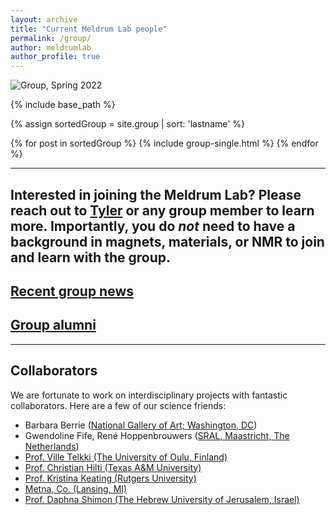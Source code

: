 ```yaml
---
layout: archive
title: "Current Meldrum Lab people"
permalink: /group/
author: meldrumlab
author_profile: true
---
```


<img src="{{ site.baseurl }}/group/group2022.JPG" alt="Group, Spring 2022">


{% include base_path %}

{% assign sortedGroup = site.group | sort: 'lastname' %}

{% for post in sortedGroup %}
  {% include group-single.html %}
{% endfor %}

---
Interested in joining the Meldrum Lab? Please reach out to [Tyler](mailto:tkmeldrum@wm.edu) or any group member to learn more. Importantly, you do *not* need to have a background in magnets, materials, or NMR to join and learn with the group.
---
## [Recent group news](/pages/news)
## [Group alumni](/pages/alumni)

---

## Collaborators
We are fortunate to work on interdisciplinary projects with fantastic collaborators. Here are a few of our science friends:
- Barbara Berrie ([National Gallery of Art; Washington, DC](https://www.nga.gov))
- Gwendoline Fife, René Hoppenbrouwers ([SRAL, Maastricht, The Netherlands](https://www.sral.nl/en))
- [Prof. Ville Telkki (The University of Oulu, Finland)](https://www.oulu.fi/university/researcher/ville-veikko-telkki)
- [Prof. Christian Hilti (Texas A&M University)](https://www.chem.tamu.edu/rgroup/hilty/)
- [Prof. Kristina Keating (Rutgers University)](https://www.keatinggeophysics.org/)
- [Metna, Co. (Lansing, MI)](https://www.metnaco.com)
- [Prof. Daphna Shimon (The Hebrew University of Jerusalem, Israel)](https://shimongroup.huji.ac.il/dr-daphna-shimon)
